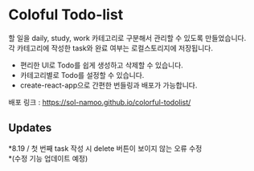 # Coloful Todo-list
할 일을 daily, study, work 카테고리로 구분해서 관리할 수 있도록 만들었습니다.<br/>
각 카테고리에 작성한 task와 완료 여부는 로컬스토리지에 저장됩니다.

- 편리한 UI로 Todo를 쉽게 생성하고 삭제할 수 있습니다.<br/>
- 카테고리별로 Todo를 설정할 수 있습니다.<br/>
- create-react-app으로 간편한 번들링과 배포가 가능합니다.<br/>

배포 링크 : https://sol-namoo.github.io/colorful-todolist/ <br/>

## Updates
*8.19 / 첫 번째 task 작성 시 delete 버튼이 보이지 않는 오류 수정<br/>
*(수정 기능 업데이트 예정)
